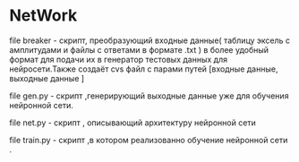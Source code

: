 # NetWork
file breaker  - скрипт, преобразующий входные данные( таблицу эксель с амплитудами и файлы с ответами в формате .txt ) в более удобный формат для подачи их в генератор тестовых данных для нейросети.Также создаёт cvs файл с парами путей [входные данные, выходные данные ]

file gen.py - скрипт ,генерирующий выходные данные уже для обучения нейронной сети.

file net.py  - скрипт , описывающий архитектуру нейронной сети 

file train.py - скрипт ,в котором реализованно обучение нейронной сети .

